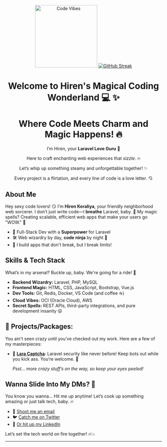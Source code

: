 <div align="center">
  <img src="https://media.giphy.com/media/l4pTfx2qLszoacZRS/giphy.gif" width="200" height="200" alt="Code Vibes" />
  <a href="https://git.io/streak-stats"><img src="https://streak-stats.demolab.com?user=hirenkeraliya&exclude_days=Sun%2CSat&background=45%2C93A5CF%2CE4EFE9" alt="GitHub Streak" /></a>

# Welcome to Hiren's Magical Coding Wonderland 💻 ✨
# Where Code Meets Charm and Magic Happens! 🔥

I’m Hiren, your **Laravel Love Guru** 💋

Here to craft enchanting web experiences that *sizzle*. 🔥

Let’s whip up something steamy and unforgettable together! ✨

Every project is a flirtation, and every line of code is a love letter. 💘
</div>

## About Me
Hey sexy code lovers! 😏 I’m **Hiren Keraliya**, your friendly neighborhood web sorcerer. I don’t just write code—I **breathe** Laravel, baby. 💨 My magic spells? Creating scalable, efficient web apps that make your users go "WOW." 🚀

- 🔮 Full-Stack Dev with a **Superpower** for Laravel
- 🛠️ Web wizardry by day, **code ninja** by night 🌙
- 💪 I build apps that don't break, but I break limits!

## Skills & Tech Stack
What’s in my arsenal? Buckle up, baby. We're going for a ride! 🎢

- **Backend Wizardry:** Laravel, PHP, MySQL
- **Frontend Magic:** HTML, CSS, JavaScript, Bootstrap, Vue.js
- **Dev Tools:** Git, Redis, Docker, VS Code (and coffee ☕)
- **Cloud Vibes:** OCI (Oracle Cloud), AWS
- **Secret Spells:** REST APIs, third-party integrations, and pure development insanity 😜

## 🚨 **Projects/Packages:**
You ain't seen crazy until you’ve checked out my work. Here are a few of my masterpieces:

- 🔐 [**Lara Captcha**](https://github.com/hirenkeraliya/lara-captcha): Laravel security like never before! Keep bots out while you kick ass. You’re welcome. 🙌

   _Psst... more crazy stuff’s on the way, so keep your eyes peeled!_

## Wanna Slide Into My DMs? 💬
You know you wanna... Hit me up anytime! Let’s cook up something amazing or just talk tech, baby. 🔥

- 📧 [Shoot me an email](mailto:hirenkeradiya@gmail.com)
- 🐦 [Catch me on Twitter](https://twitter.com/HirenKeraliya)
- 💼 [Or hit up my LinkedIn](https://www.linkedin.com/in/hiren-keraliya)

Let’s set the tech world on fire together! 🔥💥

---
